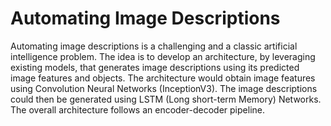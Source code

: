 # Automating Image Descriptions

Automating image descriptions is a challenging and a classic artificial intelligence problem. The idea is to develop an architecture, by leveraging existing models, that generates image descriptions using its predicted image features and objects. The architecture would obtain image features using Convolution Neural Networks (InceptionV3). The image descriptions could then be generated using LSTM (Long short-term Memory) Networks. The overall architecture follows an encoder-decoder pipeline.
